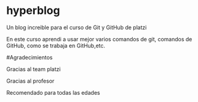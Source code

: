  # hyperblog
 <p>Un blog increible para el curso de Git y GitHub de platzi</p>  
 
 <P>En este curso aprendi a usar mejor varios comandos de git, comandos de GitHub, como se trabaja en GitHub,etc.</p>
     
 #Agradecimientos 
 <p>Gracias al team platzi</p>
 <p>Gracias al profesor</p>
 <p>Recomendado para todas las edades</p>